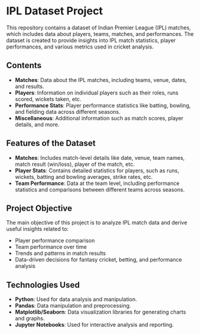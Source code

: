 # IPL Dataset Project

This repository contains a dataset of Indian Premier League (IPL) matches, which includes data about players, teams, matches, and performances. The dataset is created to provide insights into IPL match statistics, player performances, and various metrics used in cricket analysis.

## Contents

- **Matches**: Data about the IPL matches, including teams, venue, dates, and results.
- **Players**: Information on individual players such as their roles, runs scored, wickets taken, etc.
- **Performance Stats**: Player performance statistics like batting, bowling, and fielding data across different seasons.
- **Miscellaneous**: Additional information such as match scores, player details, and more.

## Features of the Dataset

- **Matches**: Includes match-level details like date, venue, team names, match result (win/loss), player of the match, etc.
- **Player Stats**: Contains detailed statistics for players, such as runs, wickets, batting and bowling averages, strike rates, etc.
- **Team Performance**: Data at the team level, including performance statistics and comparisons between different teams across seasons.
  
## Project Objective

The main objective of this project is to analyze IPL match data and derive useful insights related to:
- Player performance comparison
- Team performance over time
- Trends and patterns in match results
- Data-driven decisions for fantasy cricket, betting, and performance analysis

## Technologies Used

- **Python**: Used for data analysis and manipulation.
- **Pandas**: Data manipulation and preprocessing.
- **Matplotlib/Seaborn**: Data visualization libraries for generating charts and graphs.
- **Jupyter Notebooks**: Used for interactive analysis and reporting.
